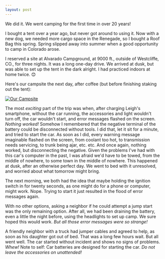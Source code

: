 ```yaml
---
layout: post
---
```

<!-- Emojis: https://gist.github.com/rxaviers/7360908  -->
We did it. We went camping for the first time in over 20 years!

I bought a tent over a year ago, but never got around to using it. Now with a new dog, we needed more cargo space in the Renegade, so I bought a Roof Bag this spring. Spring slipped away into summer when a good opportunity to camp in Colorado arose.

I reserved a site at Alvarado Campground, at 9000 ft., outside of Westcliffe, CO., for three nights. It was a long one-day drive. We arrived at dusk, but was able to set up the tent in the dark alright. I had practiced indoors at home twice. :blush:

Here's our campsite the next day, after coffee (but before finishing staking out the tent):  

[![Our Campsite](https://lh3.googleusercontent.com/pw/AIL4fc_-ULiFW5SpQqvIcppSqrtDLG2gp7Qa6Ju-Si78pz1NbJ64M97ppSnHsgl54VKhqxRHctWcd4GGRo_JbX1ofz7m889av0qJDkbeYcdxAfRDZJ1EFC4mvvwnftlRI4N30oGctGwt9TpzdE6KCZ253eLR5Q=w800-no-tmp.jpg)](https://lh3.googleusercontent.com/pw/AIL4fc_-ULiFW5SpQqvIcppSqrtDLG2gp7Qa6Ju-Si78pz1NbJ64M97ppSnHsgl54VKhqxRHctWcd4GGRo_JbX1ofz7m889av0qJDkbeYcdxAfRDZJ1EFC4mvvwnftlRI4N30oGctGwt9TpzdE6KCZ253eLR5Q=w0-no-tmp.jpg)

The most *exciting* part of the trip was when, after charging Leigh's smartphone, without the car running, the accessories and light wouldn't turn off, the car wouldn't start, and error messages flashed on the screen. *Nothing worked!* Somehow I remembered that the negative terminal of the battery could be disconnected without tools. I did that, let it sit for a minute, and tried to start the car. As soon as I did, every warning message imaginable flashed on the screen, from coolant too hot, to transmission needs servicing, to trunk being ajar, etc. etc. And once again, nothing worked, but disconnecting the negative. Given the problems I've had with this car's computer in the past, I was afraid we'd have to be towed, from the middle of nowhere, to some town in the middle of nowhere. This happened at dusk, after an otherwise perfect day. We went to bed with it unresolved, and worried about what tomorrow might bring.

The next morning, we both had the idea that maybe holding the ignition switch in for twenty seconds, as one might do for a phone or computer, might work. Nope. Trying to start it just resulted in the flood of error messages again. 

With no other options, asking a neighbor if he could attempt a jump start was the only remaining option. After all, we had been draining the battery, even a little the night before, using the headlights to set up camp. We sure hoped this would work. *But all those error messages were so strange!*

A friendly neighbor with a truck had jumper cables and agreed to help, as soon as his daughter got out of bed. That was a long few hours wait. But all went well. The car started without incident and shows no signs of problems. *Whew!* Note to self: Car batteries are designed for starting the car. *Do not leave the accessories on unattended!*